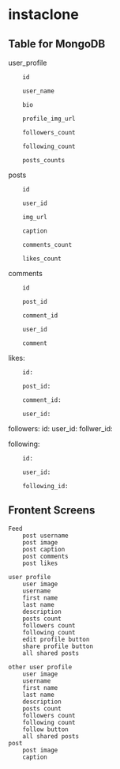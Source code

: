 # instaclone

## Table for MongoDB

user_profile

		id
	
 		user_name
	 
		bio
	
 		profile_img_url
	 
		followers_count
	
		following_count
	
		posts_counts
	

posts

		id
	
		user_id
	
		img_url
	
		caption
	
		comments_count
	
		likes_count
	
	
comments

		id
	
		post_id
	
 		comment_id
	 
		user_id
	
 		comment
	 


likes:

		id:
	
		post_id:
	
		comment_id:
	
		user_id:
	
	
followers:
		id:
		user_id:
		follwer_id:

following:

		id:
	
		user_id:
	
		following_id:
	
	

## Frontent Screens

	Feed
		post username
		post image
		post caption
		post comments
		post likes
		
	user profile
		user image
		username 
		first name
		last name
		description
		posts count
		followers count
		following count
		edit profile button
		share profile button
		all shared posts

	other user profile
		user image
		username 
		first name
		last name
		description
		posts count
		followers count
		following count
		follow button
		all shared posts
	post
		post image
		caption
		
	
	
